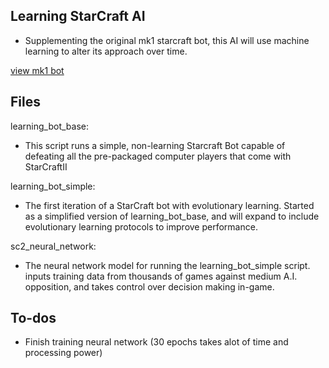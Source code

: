 ## Learning StarCraft AI
  - Supplementing the original mk1 starcraft bot, this AI will use machine learning to alter its approach over time. 

  [view mk1 bot](https://github.com/CD-Mackay/sc_bot_mk1)

## Files
learning_bot_base:  
  - This script runs a simple, non-learning Starcraft Bot capable of defeating all the pre-packaged computer players that come with StarCraftII

learning_bot_simple:
  - The first iteration of a StarCraft bot with evolutionary learning. Started as a simplified version of learning_bot_base, and will expand to include evolutionary learning protocols to improve performance.

sc2_neural_network:
  - The neural network model for running the learning_bot_simple script. inputs training data from thousands of games against medium A.I. opposition, and takes control over decision making in-game. 


## To-dos
  - Finish training neural network (30 epochs takes alot of time and processing power)